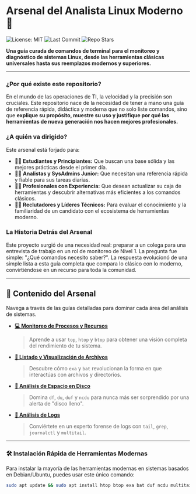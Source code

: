 #  Arsenal del Analista Linux Moderno 🚀

![License: MIT](https://img.shields.io/badge/License-MIT-blue.svg)
![Last Commit](https://img.shields.io/github/last-commit/tu-usuario/arsenal-analista-linux)
![Repo Stars](https://img.shields.io/github/stars/tu-usuario/arsenal-analista-linux?style=social)

**Una guía curada de comandos de terminal para el monitoreo y diagnóstico de sistemas Linux, desde las herramientas clásicas universales hasta sus reemplazos modernos y superiores.**

---

### ¿Por qué existe este repositorio?

En el mundo de las operaciones de TI, la velocidad y la precisión son cruciales. Este repositorio nace de la necesidad de tener a mano una guía de referencia rápida, didáctica y moderna que no solo liste comandos, sino que **explique su propósito, muestre su uso y justifique por qué las herramientas de nueva generación nos hacen mejores profesionales.**

### ¿A quién va dirigido?

Este arsenal está forjado para:
* 👨‍🎓 **Estudiantes y Principiantes:** Que buscan una base sólida y las mejores prácticas desde el primer día.
* 👨‍💻 **Analistas y SysAdmins Junior:** Que necesitan una referencia rápida y fiable para sus tareas diarias.
* 👩‍🚀 **Profesionales con Experiencia:** Que desean actualizar su caja de herramientas y descubrir alternativas más eficientes a los comandos clásicos.
* 🕵️‍♂️ **Reclutadores y Líderes Técnicos:** Para evaluar el conocimiento y la familiaridad de un candidato con el ecosistema de herramientas moderno.

### La Historia Detrás del Arsenal

Este proyecto surgió de una necesidad real: preparar a un colega para una entrevista de trabajo en un rol de monitoreo de Nivel 1. La pregunta fue simple: "¿Qué comandos necesito saber?". La respuesta evolucionó de una simple lista a esta guía completa que compara lo clásico con lo moderno, convirtiéndose en un recurso para toda la comunidad.

---

## 🧭 Contenido del Arsenal

Navega a través de las guías detalladas para dominar cada área del análisis de sistemas.

* **[💻 Monitoreo de Procesos y Recursos](./docs/01-monitoreo-recursos.md)**
    > Aprende a usar `top`, `htop` y `btop` para obtener una visión completa del rendimiento de tu sistema.

* **[📂 Listado y Visualización de Archivos](./docs/02-gestion-archivos.md)**
    > Descubre cómo `exa` y `bat` revolucionan la forma en que interactúas con archivos y directorios.

* **[💾 Análisis de Espacio en Disco](./docs/03-analisis-disco.md)**
    > Domina `df`, `du`, `duf` y `ncdu` para nunca más ser sorprendido por una alerta de "disco lleno".

* **[📜 Análisis de Logs](./docs/04-analisis-logs.md)**
    > Conviértete en un experto forense de logs con `tail`, `grep`, `journalctl` y `multitail`.

---

### 🛠️ Instalación Rápida de Herramientas Modernas

Para instalar la mayoría de las herramientas modernas en sistemas basados en Debian/Ubuntu, puedes usar este único comando:

```bash
sudo apt update && sudo apt install htop btop exa bat duf ncdu multitail
